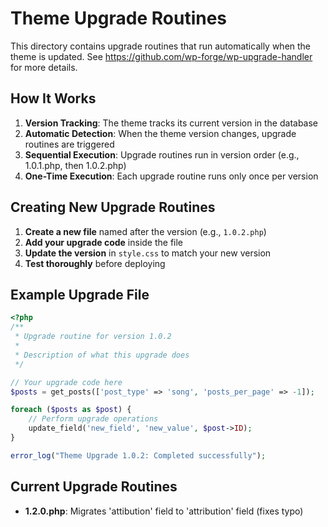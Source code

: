 # Theme Upgrade Routines

This directory contains upgrade routines that run automatically when the theme is updated. See https://github.com/wp-forge/wp-upgrade-handler for more details.

## How It Works

1. **Version Tracking**: The theme tracks its current version in the database
2. **Automatic Detection**: When the theme version changes, upgrade routines are triggered
3. **Sequential Execution**: Upgrade routines run in version order (e.g., 1.0.1.php, then 1.0.2.php)
4. **One-Time Execution**: Each upgrade routine runs only once per version

## Creating New Upgrade Routines

1. **Create a new file** named after the version (e.g., `1.0.2.php`)
2. **Add your upgrade code** inside the file
3. **Update the version** in `style.css` to match your new version
4. **Test thoroughly** before deploying

## Example Upgrade File

```php
<?php
/**
 * Upgrade routine for version 1.0.2
 * 
 * Description of what this upgrade does
 */

// Your upgrade code here
$posts = get_posts(['post_type' => 'song', 'posts_per_page' => -1]);

foreach ($posts as $post) {
    // Perform upgrade operations
    update_field('new_field', 'new_value', $post->ID);
}

error_log("Theme Upgrade 1.0.2: Completed successfully");
```

## Current Upgrade Routines

- **1.2.0.php**: Migrates 'attibution' field to 'attribution' field (fixes typo)